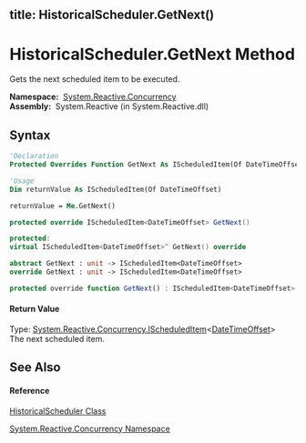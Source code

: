 title: HistoricalScheduler.GetNext()
---
# HistoricalScheduler.GetNext Method

Gets the next scheduled item to be executed.

**Namespace:**  [System.Reactive.Concurrency](System.Reactive.Concurrency/System.Reactive.Concurrency)  
**Assembly:**  System.Reactive (in System.Reactive.dll)

## Syntax

```vb
'Declaration
Protected Overrides Function GetNext As IScheduledItem(Of DateTimeOffset)
```

```vb
'Usage
Dim returnValue As IScheduledItem(Of DateTimeOffset)

returnValue = Me.GetNext()
```

```csharp
protected override IScheduledItem<DateTimeOffset> GetNext()
```

```c++
protected:
virtual IScheduledItem<DateTimeOffset>^ GetNext() override
```

```fsharp
abstract GetNext : unit -> IScheduledItem<DateTimeOffset> 
override GetNext : unit -> IScheduledItem<DateTimeOffset> 
```

```javascript
protected override function GetNext() : IScheduledItem<DateTimeOffset>
```

#### Return Value

Type: [System.Reactive.Concurrency.IScheduledItem](IScheduledItem/IScheduledItem(TAbsolute))\<[DateTimeOffset](https://msdn.microsoft.com/en-us/library/Bb341783)\>  
The next scheduled item.

## See Also

#### Reference

[HistoricalScheduler Class](HistoricalScheduler/HistoricalScheduler)

[System.Reactive.Concurrency Namespace](System.Reactive.Concurrency/System.Reactive.Concurrency)





